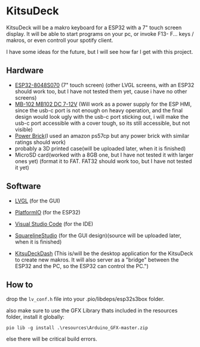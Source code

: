 
# KitsuDeck

KitsuDeck will be a makro keyboard for a ESP32 with a 7" touch screen display.
It will be able to start programs on your pc, or invoke F13- F... keys / makros, or even
controll your spotify client.

I have some ideas for the future, but I will see how far I get with this project.

## Hardware

- [ESP32-8048S070](https://aliexpi.com/Xd6v) (7" touch screen) (other LVGL screens, with an ESP32 should work too, but I have not tested them yet, cause i have no other screens)
- [MB-102 MB102 DC 7-12V](https://aliexpi.com/YwtF) (Will work as a power supply for the ESP HMI, since the usb-c port is not enough on heavy operation, and the final design would look ugly with the usb-c port sticking out, i will make the usb-c port accessible with a cover tough, so its still accessible, but not visible)
- [Power Brick](https://www.amazon.de/Offizielles-Amazon-PowerFast-W-USB-Ladegerät-Fire-Tablets/dp/B01I0IGFMK)(I used an amazon ps57cp but any power brick with similar ratings should work)
- probably a 3D printed case(will be uploaded later, when it is finished)
- MicroSD card(worked with a 8GB one, but I have not tested it with larger ones yet) (format it to FAT. FAT32 should work too, but I have not tested it yet)

## Software

- [LVGL](https://lvgl.io/) (for the GUI)
- [PlatformIO](https://platformio.org/) (for the ESP32)
- [Visual Studio Code](https://code.visualstudio.com/) (for the IDE)
- [SquarelineStudio](https://squareline.io/) (for the GUI design)(source will be uploaded later, when it is finished)

- [KitsuDeckDash](https://github.com/KitsuneYokai/KitsuDeckDash) (This is/will be the desktop application for the KitsuDeck to create new makros. It will also server as a "bridge" between the ESP32 and the PC, so the ESP32 can control the PC.")

## How to 
drop the `lv_conf.h` file into your .pio/libdeps/esp32s3box folder.

also make sure to use the GFX Library thats included in the resources folder, install it globally:
```
pio lib -g install .\resources\Arduino_GFX-master.zip
```

else there will be critical build errors.